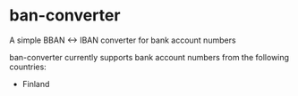 # ban-converter
A simple BBAN &lt;-> IBAN converter for bank account numbers

ban-converter currently supports bank account numbers from the following countries:
- Finland